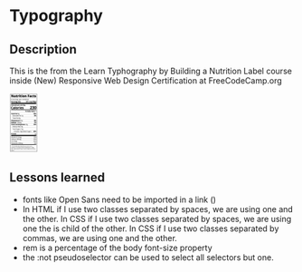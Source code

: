 # Typography

## Description

This is the from the Learn Typhography by Building a Nutrition Label course inside (New) Responsive Web Design Certification at FreeCodeCamp.org

<img src="nutritionTable.png" alt="Image of the site that was built" width="10%"/>

## Lessons learned
- fonts like Open Sans need to be imported in a link (<link href="https://fonts.googleapis.com/css?family=Open+Sans:400,700,800" rel="stylesheet">)
- In HTML if I use two classes separated by spaces, we are using one and the other.
In CSS if I use two classes separated by spaces, we are using one the is child of the other.
In CSS if I use two classes separated by commas, we are using one and the other.
- rem is a percentage of the body font-size property
- the :not pseudoselector can be used to select all selectors but one.


